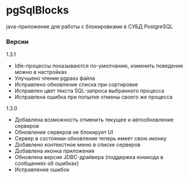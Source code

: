 # pgSqlBlocks

java-приложение для работы с блокировками в СУБД PostgreSQL

### Версии

1.3.1

  - Idle-процессы показываются по-умолчанию, изменить поведение можно в настройках
  - Улучшено чтение pgpass файла
  - Исправлено обновление списка при сортировке
  - Исправлен цвет текста SQL-запроса выбранного процесса
  - Исправлена ошибка при попытке отмены своего же процесса

1.3.0

  - Добавлена возможность отменить текущее и автообновление серверов
  - Обновление серверов не блокирует UI
  - Сервер в состоянии обновления теперь имеет свою иконку
  - Добавлено контекстное меню в списке серверов
  - Добавлена иконка приложения
  - Обновлена версия JDBC-драйвера (поддержка юникода в сообщениях об ошибках)
  - Исправление ошибок